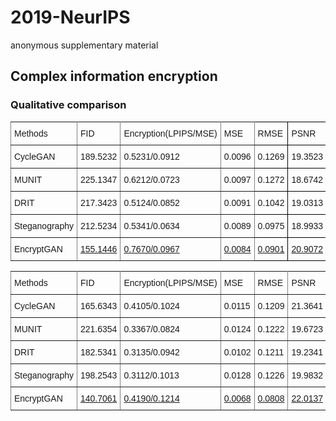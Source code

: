 # 2019-NeurIPS
anonymous supplementary material

## Complex information encryption
### Qualitative comparison 
<style type="text/css">
.tg  {border-collapse:collapse;border-spacing:0;}
.tg td{font-family:Arial, sans-serif;font-size:14px;padding:10px 5px;border-style:solid;border-width:1px;overflow:hidden;word-break:normal;border-color:black;}
.tg th{font-family:Arial, sans-serif;font-size:14px;font-weight:normal;padding:10px 5px;border-style:solid;border-width:1px;overflow:hidden;word-break:normal;border-color:black;}
.tg .tg-uca5{text-decoration:underline;text-align:left;vertical-align:top}
.tg .tg-0pky{border-color:inherit;text-align:left;vertical-align:top}
.tg .tg-0lax{text-align:left;vertical-align:top}
.tg .tg-uog8{text-decoration:underline;border-color:inherit;text-align:left;vertical-align:top}
</style>
<table class="tg">
  <tr>
    <th class="tg-0pky">Methods</th>
    <th class="tg-0pky">FID</th>
    <th class="tg-0pky">Encryption(LPIPS/MSE)</th>
    <th class="tg-0pky">MSE</th>
    <th class="tg-0lax">RMSE</th>
    <th class="tg-0lax">PSNR</th>
    <th class="tg-0lax">SSIM</th>
    <th class="tg-0lax">LPIPS</th>
  </tr>
  <tr>
    <td class="tg-0pky">CycleGAN</td>
    <td class="tg-0pky">189.5232</td>
    <td class="tg-0pky">0.5231/0.0912</td>
    <td class="tg-0pky">0.0096</td>
    <td class="tg-0lax">0.1269</td>
    <td class="tg-0lax">19.3523</td>
    <td class="tg-0lax">0.9754</td>
    <td class="tg-0lax">0.3128</td>
  </tr>
  <tr>
    <td class="tg-0pky">MUNIT</td>
    <td class="tg-0pky">225.1347</td>
    <td class="tg-0pky">0.6212/0.0723</td>
    <td class="tg-0pky">0.0097</td>
    <td class="tg-0lax">0.1272</td>
    <td class="tg-0lax">18.6742</td>
    <td class="tg-0lax">0.9637</td>
    <td class="tg-0lax">0.3312</td>
  </tr>
  <tr>
    <td class="tg-0pky">DRIT</td>
    <td class="tg-0pky">217.3423</td>
    <td class="tg-0pky">0.5124/0.0852</td>
    <td class="tg-0pky">0.0091</td>
    <td class="tg-0lax">0.1042</td>
    <td class="tg-0lax">19.0313</td>
    <td class="tg-0lax">0.9673</td>
    <td class="tg-0lax">0.3042</td>
  </tr>
  <tr>
    <td class="tg-0pky">Steganography</td>
    <td class="tg-0pky">212.5234</td>
    <td class="tg-0pky">0.5341/0.0634</td>
    <td class="tg-0pky">0.0089</td>
    <td class="tg-0lax">0.0975</td>
    <td class="tg-0lax">18.9933</td>
    <td class="tg-0lax">0.9698</td>
    <td class="tg-0lax">0.2871</td>
  </tr>
  <tr>
    <td class="tg-0pky">EncryptGAN</td>
    <td class="tg-uog8">155.1446</td>
    <td class="tg-uog8">0.7670/0.0967</td>
    <td class="tg-uog8">0.0084</td>
    <td class="tg-uca5">0.0901</td>
    <td class="tg-uca5">20.9072</td>
    <td class="tg-uca5">0.9710</td>
    <td class="tg-uca5">0.2631</td>
  </tr>
</table>


<style type="text/css">
.tg  {border-collapse:collapse;border-spacing:0;}
.tg td{font-family:Arial, sans-serif;font-size:14px;padding:10px 5px;border-style:solid;border-width:1px;overflow:hidden;word-break:normal;border-color:black;}
.tg th{font-family:Arial, sans-serif;font-size:14px;font-weight:normal;padding:10px 5px;border-style:solid;border-width:1px;overflow:hidden;word-break:normal;border-color:black;}
.tg .tg-0pky{border-color:inherit;text-align:left;vertical-align:top}
.tg .tg-uog8{text-decoration:underline;border-color:inherit;text-align:left;vertical-align:top}
</style>
<table class="tg">
  <tr>
    <th class="tg-0pky">Methods</th>
    <th class="tg-0pky">FID</th>
    <th class="tg-0pky">Encryption(LPIPS/MSE)</th>
    <th class="tg-0pky">MSE</th>
    <th class="tg-0pky">RMSE</th>
    <th class="tg-0pky">PSNR</th>
    <th class="tg-0pky">SSIM</th>
    <th class="tg-0pky">LPIPS</th>
  </tr>
  <tr>
    <td class="tg-0pky">CycleGAN</td>
    <td class="tg-0pky">165.6343</td>
    <td class="tg-0pky">0.4105/0.1024</td>
    <td class="tg-0pky">0.0115</td>
    <td class="tg-0pky">0.1209</td>
    <td class="tg-0pky">21.3641</td>
    <td class="tg-0pky">0.9246</td>
    <td class="tg-0pky">0.3173</td>
  </tr>
  <tr>
    <td class="tg-0pky">MUNIT</td>
    <td class="tg-0pky">221.6354</td>
    <td class="tg-0pky">0.3367/0.0824</td>
    <td class="tg-0pky">0.0124</td>
    <td class="tg-0pky">0.1222</td>
    <td class="tg-0pky">19.6723</td>
    <td class="tg-0pky">0.9423</td>
    <td class="tg-0pky">0.3418</td>
  </tr>
  <tr>
    <td class="tg-0pky">DRIT</td>
    <td class="tg-0pky">182.5341</td>
    <td class="tg-0pky">0.3135/0.0942</td>
    <td class="tg-0pky">0.0102</td>
    <td class="tg-0pky">0.1211</td>
    <td class="tg-0pky">19.2341</td>
    <td class="tg-0pky">0.9219</td>
    <td class="tg-0pky">0.3174</td>
  </tr>
  <tr>
    <td class="tg-0pky">Steganography</td>
    <td class="tg-0pky">198.2543</td>
    <td class="tg-0pky">0.3112/0.1013</td>
    <td class="tg-0pky">0.0128</td>
    <td class="tg-0pky">0.1226</td>
    <td class="tg-0pky">19.9832</td>
    <td class="tg-0pky">0.9473</td>
    <td class="tg-0pky">0.2941</td>
  </tr>
  <tr>
    <td class="tg-0pky">EncryptGAN</td>
    <td class="tg-uog8">140.7061</td>
    <td class="tg-uog8">0.4190/0.1214</td>
    <td class="tg-uog8">0.0068</td>
    <td class="tg-uog8">0.0808</td>
    <td class="tg-uog8">22.0137</td>
    <td class="tg-uog8">0.9475</td>
    <td class="tg-uog8">0.2854</td>
  </tr>
</table>